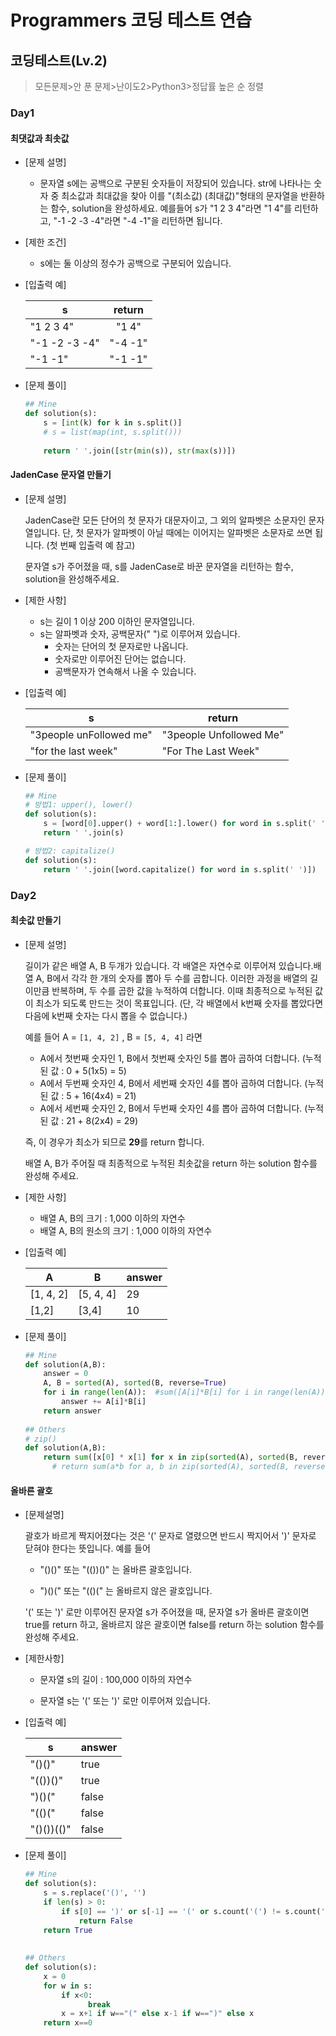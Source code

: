 # Programmers 코딩 테스트 연습



## 코딩테스트(Lv.2)

> 모든문제>안 푼 문제>난이도2>Python3>정답률 높은 순 정렬

   

### Day1

#### 최댓값과 최솟값

- [문제 설명]

  - 문자열 s에는 공백으로 구분된 숫자들이 저장되어 있습니다. str에 나타나는 숫자 중 최소값과 최대값을 찾아 이를 "(최소값) (최대값)"형태의 문자열을 반환하는 함수, solution을 완성하세요.
    예를들어 s가 "1 2 3 4"라면 "1 4"를 리턴하고, "-1 -2 -3 -4"라면 "-4 -1"을 리턴하면 됩니다.

- [제한 조건]

  - s에는 둘 이상의 정수가 공백으로 구분되어 있습니다.

- [입출력 예]

  | s             | return  |
  | ------------- | :-----: |
  | "1 2 3 4"     |  "1 4"  |
  | "-1 -2 -3 -4" | "-4 -1" |
  | "-1 -1"       | "-1 -1" |

- [문제 풀이]

  ```python
  ## Mine
  def solution(s):
      s = [int(k) for k in s.split()]
      # s = list(map(int, s.split()))
      
      return ' '.join([str(min(s)), str(max(s))])
  ```

  

#### JadenCase 문자열 만들기

- [문제 설명]

  JadenCase란 모든 단어의 첫 문자가 대문자이고, 그 외의 알파벳은 소문자인 문자열입니다. 단, 첫 문자가 알파벳이 아닐 때에는 이어지는 알파벳은 소문자로 쓰면 됩니다. (첫 번째 입출력 예 참고)

  문자열 s가 주어졌을 때, s를 JadenCase로 바꾼 문자열을 리턴하는 함수, solution을 완성해주세요.

- [제한 사항]

  - s는 길이 1 이상 200 이하인 문자열입니다.
  - s는 알파벳과 숫자, 공백문자(" ")로 이루어져 있습니다.
    - 숫자는 단어의 첫 문자로만 나옵니다.
    - 숫자로만 이루어진 단어는 없습니다.
    - 공백문자가 연속해서 나올 수 있습니다.

- [입출력 예]

  | s                       | return                  |
  | ----------------------- | ----------------------- |
  | "3people unFollowed me" | "3people Unfollowed Me" |
  | "for the last week"     | "For The Last Week"     |

- [문제 풀이]

  ```python
  ## Mine
  # 방법1: upper(), lower()
  def solution(s):
      s = [word[0].upper() + word[1:].lower() for word in s.split(' ')]
      return ' '.join(s)
  
  # 방법2: capitalize()
  def solution(s):
      return ' '.join([word.capitalize() for word in s.split(' ')])
  ```

  

### Day2

#### 최솟값 만들기

- [문제 설명]

  길이가 같은 배열 A, B 두개가 있습니다. 각 배열은 자연수로 이루어져 있습니다.배열 A, B에서 각각 한 개의 숫자를 뽑아 두 수를 곱합니다. 이러한 과정을 배열의 길이만큼 반복하며, 두 수를 곱한 값을 누적하여 더합니다. 이때 최종적으로 누적된 값이 최소가 되도록 만드는 것이 목표입니다. (단, 각 배열에서 k번째 숫자를 뽑았다면 다음에 k번째 숫자는 다시 뽑을 수 없습니다.)

  예를 들어 A = `[1, 4, 2]` , B = `[5, 4, 4]` 라면

  - A에서 첫번째 숫자인 1, B에서 첫번째 숫자인 5를 뽑아 곱하여 더합니다. (누적된 값 : 0 + 5(1x5) = 5)
  - A에서 두번째 숫자인 4, B에서 세번째 숫자인 4를 뽑아 곱하여 더합니다. (누적된 값 : 5 + 16(4x4) = 21)
  - A에서 세번째 숫자인 2, B에서 두번째 숫자인 4를 뽑아 곱하여 더합니다. (누적된 값 : 21 + 8(2x4) = 29)

  즉, 이 경우가 최소가 되므로 **29**를 return 합니다.

  배열 A, B가 주어질 때 최종적으로 누적된 최솟값을 return 하는 solution 함수를 완성해 주세요.

- [제한 사항]

  - 배열 A, B의 크기 : 1,000 이하의 자연수
  - 배열 A, B의 원소의 크기 : 1,000 이하의 자연수

- [입출력 예]

  | A         | B         | answer |
  | --------- | --------- | ------ |
  | [1, 4, 2] | [5, 4, 4] | 29     |
  | [1,2]     | [3,4]     | 10     |

- [문제 풀이]

  ```python
  ## Mine
  def solution(A,B):
      answer = 0
      A, B = sorted(A), sorted(B, reverse=True)
      for i in range(len(A)):  #sum([A[i]*B[i] for i in range(len(A))])도 가능
          answer += A[i]*B[i]
      return answer
    
  ## Others
  # zip()
  def solution(A,B):
      return sum([x[0] * x[1] for x in zip(sorted(A), sorted(B, reverse=True))])
    	# return sum(a*b for a, b in zip(sorted(A), sorted(B, reverse=True)))
  ```

#### 올바른 괄호

- [문제설명]

  괄호가 바르게 짝지어졌다는 것은 '(' 문자로 열렸으면 반드시 짝지어서 ')' 문자로 닫혀야 한다는 뜻입니다. 예를 들어

  - "()()" 또는 "(())()" 는 올바른 괄호입니다.

  - ")()(" 또는 "(()(" 는 올바르지 않은 괄호입니다.

  '(' 또는 ')' 로만 이루어진 문자열 s가 주어졌을 때, 문자열 s가 올바른 괄호이면 true를 return 하고, 올바르지 않은 괄호이면 false를 return 하는 solution 함수를 완성해 주세요.

- [제한사항]

  - 문자열 s의 길이 : 100,000 이하의 자연수

  - 문자열 s는 '(' 또는 ')' 로만 이루어져 있습니다.

- [입출력 예]

  | s          | answer |
  | ---------- | ------ |
  | "()()"     | true   |
  | "(())()"   | true   |
  | ")()("     | false  |
  | "(()("     | false  |
  | "()())(()" | false  |

- [문제 풀이]

  ```python
  ## Mine
  def solution(s):
      s = s.replace('()', '')
      if len(s) > 0:
          if s[0] == ')' or s[-1] == '(' or s.count('(') != s.count(')'):
              return False
      return True
    
    
  ## Others
  def solution(s):
      x = 0
      for w in s:
          if x<0: 
            	break
          x = x+1 if w=="(" else x-1 if w==")" else x
      return x==0
  ```

  
